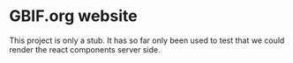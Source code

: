 # GBIF.org website

This project is only a stub. It has so far only been used to test that we could render the react components server side.